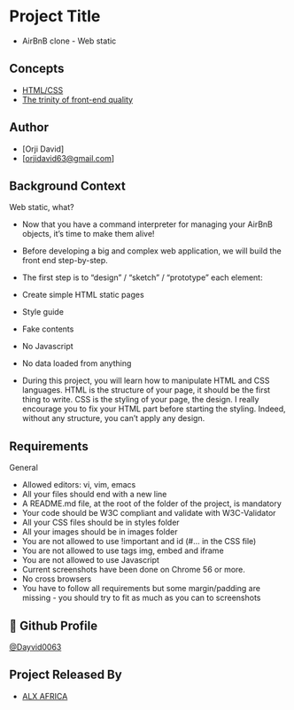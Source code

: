 
# Project Title
- AirBnB clone - Web static

## Concepts

 - [HTML/CSS](https://intranet.alxswe.com/concepts/2)
  - [The trinity of front-end quality](https://intranet.alxswe.com/concepts/4)

## Author

- [Orji David]
- [orjidavid63@gmail.com]


## Background Context

Web static, what?
- Now that you have a command interpreter for managing your AirBnB objects, it’s time to make them alive!

- Before developing a big and complex web application, we will build the front end step-by-step.

- The first step is to “design” / “sketch” / “prototype” each element:

- Create simple HTML static pages
- Style guide
- Fake contents
- No Javascript
- No data loaded from anything
- During this project, you will learn how to manipulate HTML and CSS languages. HTML is the structure of your page, it should be the first thing to write. CSS is the styling of your page, the design. I really encourage you to fix your HTML part before starting the styling. Indeed, without any structure, you can’t apply any design.

## Requirements

General
- Allowed editors: vi, vim, emacs
- All your files should end with a new line
- A README.md file, at the root of the folder of the project, is mandatory
- Your code should be W3C compliant and validate with W3C-Validator
- All your CSS files should be in styles folder
- All your images should be in images folder
- You are not allowed to use !important and id (#... in the CSS file)
- You are not allowed to use tags img, embed and iframe
- You are not allowed to use Javascript
- Current screenshots have been done on Chrome 56 or more.
- No cross browsers
- You have to follow all requirements but some margin/padding are missing - you should try to fit as much as you can to screenshots
## 🔗 Github Profile
[@Dayvid0063](https://github.com/Dayvid0063)


## Project Released By

- [ALX AFRICA](https://www.alxafrica.com/)
